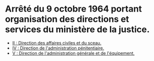 # Arrêté du 9 octobre 1964 portant organisation des directions et services du ministère de la justice.

- [II : Direction des affaires civiles et du sceau.](ii)
- [IV : Direction de l'administration pénitentiaire.](iv)
- [V : Direction de l'administration générale et de l'équipement.](v)
